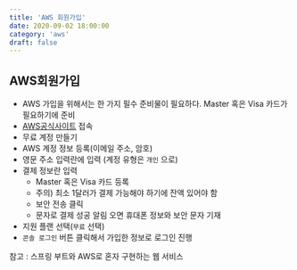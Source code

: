 ```yaml
---
title: 'AWS 회원가입'
date: 2020-09-02 18:00:00
category: 'aws'
draft: false
---
```


## AWS회원가입

- AWS 가입을 위해서는 한 가지 필수 준비물이 필요하다. Master 혹은 Visa 카드가 필요하기에 준비
- [AWS공식사이트](http://aws.amazon.com/ko/) 접속
- 무료 계정 만들기
- AWS 계정 정보 등록(이메일 주소, 암호)
- 영문 주소 입력란에 입력 (계정 유형은 `개인` 으로)
- 결제 정보란 입력
  - Master 혹은 Visa 카드 등록
  - 주의) 최소 1달러가 결제 가능해야 하기에 잔액 있어야 함
  - 보안 전송 클릭
  - 문자로 결제 성공 알림 오면 휴대폰 정보와 보안 문자 기재
- 지원 플랜 선택(`무료` 선택)
- `콘솔 로그인` 버튼 클릭해서 가입한 정보로 로그인 진행

참고 : 스프링 부트와 AWS로 혼자 구현하는 웹 서비스
